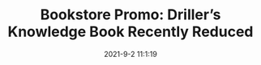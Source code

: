 ---
"title": "Bookstore Promo: Driller’s Knowledge Book Recently Reduced"
"date": "2021-9-2 11:1:19"
"feed_name": "IADC"
"feed_website": "https://www.iadc.org/"
"feed_rss": "https://www.iadc.org/feed/"
"link": "https://www.iadc.org/drillbits/bookstore-promo-drillers-knowledge-book-recently-reduced-for-fall-2021/"
"file": "_posts/2021-9-2-11-1-19_IADC_95fc32b3d71ce2886244e5fd695653312285b89c.md"
"accident": "0"
"drilling": "0"
"dead": "0"
"injured": "0"
---